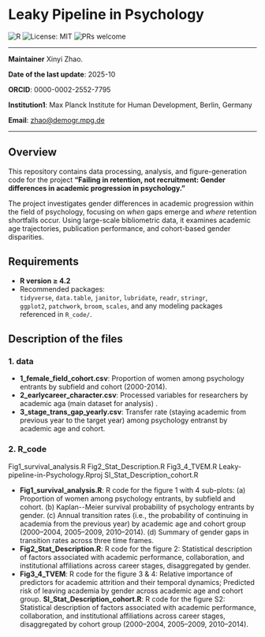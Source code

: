 # Leaky Pipeline in Psychology

![R](https://img.shields.io/badge/R-4.x-blue)
![License: MIT](https://img.shields.io/badge/License-MIT-green)
![PRs welcome](https://img.shields.io/badge/PRs-welcome-brightgreen)

---
**Maintainer** Xinyi Zhao.

**Date of the last update**: 2025-10

**ORCID**: 0000-0002-2552-7795

**Institution1**: Max Planck Institute for Human Development, Berlin, Germany

**Email**: zhao@demogr.mpg.de


---

## Overview

This repository contains data processing, analysis, and figure-generation code for the project **“Failing in retention, not recruitment: Gender differences in academic progression in psychology.”**

The project investigates gender differences in academic progression within the field of psychology, focusing on *when* gaps emerge and *where* retention shortfalls occur. Using large-scale bibliometric data, it examines academic age trajectories, publication performance, and cohort-based gender disparities.


## Requirements

- **R version ≥ 4.2**
- Recommended packages:  
  `tidyverse`, `data.table`, `janitor`, `lubridate`, `readr`, `stringr`,  
  `ggplot2`, `patchwork`, `broom`, `scales`, and any modeling packages referenced in `R_code/`.

## Description of the files

### 1. data
+ **1_female_field_cohort.csv**: 
  Proportion of women among psychology entrants by subfield and cohort (2000-2014).
+ **2_earlycareer_character.csv**: 
  Processed variables for researchers by academic aga (main dataset for analysis) .
+ **3_stage_trans_gap_yearly.csv**:
  Transfer rate (staying academic from previous year to the target year) among psychology entranst by academic age and cohort. 

### 2. R_code
Fig1_survival_analysis.R
Fig2_Stat_Description.R
Fig3_4_TVEM.R
Leaky-pipeline-in-Psychology.Rproj
SI_Stat_Description_cohort.R

+ **Fig1_survival_analysis.R**:
  R code for the figure 1 with 4 sub-plots:
  (a) Proportion of women among psychology entrants, by subfield and cohort.
  (b) Kaplan--Meier survival probability of psychology entrants by gender.
  (c) Annual transition rates (i.e., the probability of continuing in academia from the previous year) by academic age and cohort group (2000–2004, 2005–2009, 2010–2014).
  (d) Summary of gender gaps in transition rates across three time frames.
+ **Fig2_Stat_Description.R**: 
  R code for the figure 2:
  Statistical description of factors associated with academic performance, collaboration, and institutional affiliations across career stages, disaggregated by gender.
+ **Fig3_4_TVEM**:
  R code for the figure 3 & 4:
  Relative importance of predictors for academic attrition and their temporal dynamics;
  Predicted risk of leaving academia by gender across academic age and cohort group.
**SI_Stat_Description_cohort.R**: 
  R code for the figure S2:
  Statistical description of factors associated with academic performance, collaboration, and institutional affiliations across career stages, disaggregated by cohort group (2000–2004, 2005–2009, 2010–2014).

  
